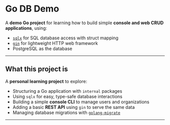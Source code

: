 # Go DB Demo

A **demo Go project** for learning how to build simple **console and web CRUD applications**, using:

- [`sqlx`](https://github.com/jmoiron/sqlx) for SQL database access with struct mapping
- [`gin`](https://github.com/gin-gonic/gin) for lightweight HTTP web framework
- PostgreSQL as the database

---

## What this project is

A **personal learning project** to explore:

- Structuring a Go application with `internal` packages
- Using `sqlx` for easy, type-safe database interactions
- Building a simple **console CLI** to manage users and organizations
- Adding a basic **REST API** using `gin` to serve the same data
- Managing database migrations with [`golang-migrate`](https://github.com/golang-migrate/migrate)

---
